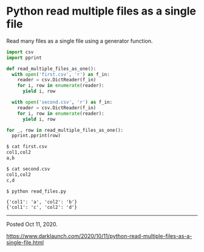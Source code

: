 # Python read multiple files as a single file

Read many files as a single file using a generator function.

```python
import csv
import pprint

def read_multiple_files_as_one():
  with open('first.csv', 'r') as f_in:
    reader = csv.DictReader(f_in)
    for i, row in enumerate(reader):
      yield i, row

  with open('second.csv', 'r') as f_in:
    reader = csv.DictReader(f_in)
    for i, row in enumerate(reader):
      yield i, row

for _, row in read_multiple_files_as_one():
  pprint.pprint(row)
```

```bash
$ cat first.csv
col1,col2
a,b

$ cat second.csv
col1,col2
c,d

$ python read_files.py
```

```
{'col1': 'a', 'col2': 'b'}
{'col1': 'c', 'col2': 'd'}
```

---

Posted Oct 11, 2020.

https://www.darklaunch.com/2020/10/11/python-read-multiple-files-as-a-single-file.html